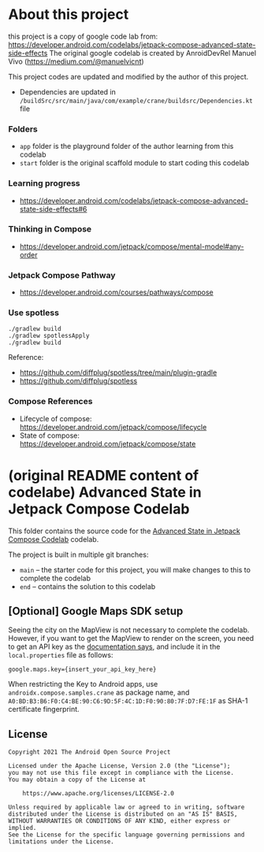# About this project
this project is a copy of google code lab from: https://developer.android.com/codelabs/jetpack-compose-advanced-state-side-effects
The original google codelab is created by AnroidDevRel Manuel Vivo (https://medium.com/@manuelvicnt)

This project codes are updated and modified by the author of this project.
* Dependencies are updated in `/buildSrc/src/main/java/com/example/crane/buildsrc/Dependencies.kt` file

### Folders
* `app` folder is the playground folder of the author learning from this codelab
* `start` folder is the original scaffold module to start coding this codelab

### Learning progress
* https://developer.android.com/codelabs/jetpack-compose-advanced-state-side-effects#6

### Thinking in Compose
* https://developer.android.com/jetpack/compose/mental-model#any-order

### Jetpack Compose Pathway
* https://developer.android.com/courses/pathways/compose

### Use spotless
```
./gradlew build
./gradlew spotlessApply
./gradlew build
```
Reference:
* https://github.com/diffplug/spotless/tree/main/plugin-gradle
* https://github.com/diffplug/spotless

### Compose References
* Lifecycle of compose: https://developer.android.com/jetpack/compose/lifecycle
* State of compose: https://developer.android.com/jetpack/compose/state

# (original README content of codelabe) Advanced State in Jetpack Compose Codelab

This folder contains the source code for the
[Advanced State in Jetpack Compose Codelab](https://developer.android.com/codelabs/jetpack-compose-advanced-state-side-effects)
codelab.

The project is built in multiple git branches:
* `main` – the starter code for this project, you will make changes to this to complete the codelab
* `end` – contains the solution to this codelab

## [Optional] Google Maps SDK setup

Seeing the city on the MapView is not necessary to complete the codelab. However, if you want
to get the MapView to render on the screen, you need to get an API key as
the [documentation says](https://developers.google.com/maps/documentation/android-sdk/get-api-key),
and include it in the `local.properties` file as follows:

```
google.maps.key={insert_your_api_key_here}
```

When restricting the Key to Android apps, use `androidx.compose.samples.crane` as package name, and
`A0:BD:B3:B6:F0:C4:BE:90:C6:9D:5F:4C:1D:F0:90:80:7F:D7:FE:1F` as SHA-1 certificate fingerprint.

## License
```
Copyright 2021 The Android Open Source Project

Licensed under the Apache License, Version 2.0 (the "License");
you may not use this file except in compliance with the License.
You may obtain a copy of the License at

    https://www.apache.org/licenses/LICENSE-2.0

Unless required by applicable law or agreed to in writing, software
distributed under the License is distributed on an "AS IS" BASIS,
WITHOUT WARRANTIES OR CONDITIONS OF ANY KIND, either express or implied.
See the License for the specific language governing permissions and
limitations under the License.
```
